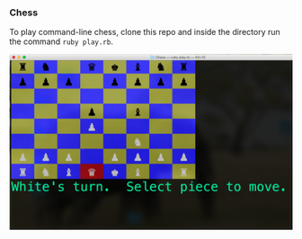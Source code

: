 ### Chess

To play command-line chess, clone this repo and inside the directory run the command
`ruby play.rb`.

![ss]

[ss]: ./image/ss.png

